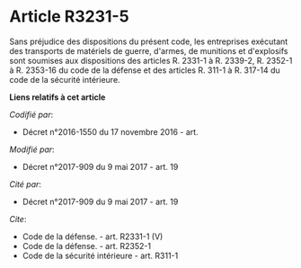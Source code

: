 # Article R3231-5

Sans préjudice des dispositions du présent code, les entreprises exécutant des transports de matériels de guerre, d'armes, de
munitions et d'explosifs sont soumises aux dispositions des articles R. 2331-1 à R. 2339-2, R. 2352-1 à R. 2353-16 du code de
la défense et des articles R. 311-1 à R. 317-14 du code de la sécurité intérieure.

**Liens relatifs à cet article**

_Codifié par_:

  - Décret n°2016-1550 du 17 novembre 2016 - art.

_Modifié par_:

  - Décret n°2017-909 du 9 mai 2017 - art. 19

_Cité par_:

  - Décret n°2017-909 du 9 mai 2017 - art. 19

_Cite_:

  - Code de la défense. - art. R2331-1 (V)
  - Code de la défense. - art. R2352-1
  - Code de la sécurité intérieure - art. R311-1
